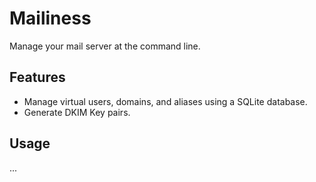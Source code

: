 # Mailiness

Manage your mail server at the command line.

## Features

- Manage virtual users, domains, and aliases using a SQLite database.
- Generate DKIM Key pairs.

## Usage

...
